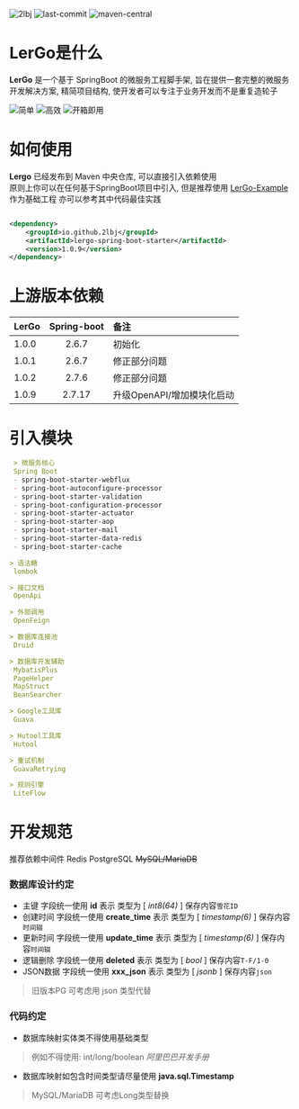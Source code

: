 <img src="https://img.shields.io/badge/Author-hexLi-orange" alt="2lbj" /> <img src="https://img.shields.io/github/last-commit/2lbj/lergo-spring-boot-starter" alt="last-commit" /> <img src="https://img.shields.io/maven-central/v/io.github.2lbj/lergo-spring-boot-starter" alt="maven-central" />

# LerGo是什么

**LerGo** 是一个基于 SpringBoot 的微服务工程脚手架, 旨在提供一套完整的微服务开发解决方案, 精简项目结构,
使开发者可以专注于业务开发而不是重复造轮子

![简单](https://img.shields.io/badge/%23-%E7%AE%80%E5%8D%95-4f8a7c)
![高效](https://img.shields.io/badge/%23-%E9%AB%98%E6%95%88-4f8a7c)
![开箱即用](https://img.shields.io/badge/%23-%E5%BC%80%E7%AE%B1%E5%8D%B3%E7%94%A8-4f8a7c)

# 如何使用

**Lergo** 已经发布到 Maven 中央仓库, 可以直接引入依赖使用  
原则上你可以在任何基于SpringBoot项目中引入, 但是推荐使用 [LerGo-Example]() 作为基础工程 亦可以参考其中代码最佳实践

```xml

<dependency>
    <groupId>io.github.2lbj</groupId>
    <artifactId>lergo-spring-boot-starter</artifactId>
    <version>1.0.9</version>
</dependency>
```

# 上游版本依赖

| LerGo | Spring-boot | 备注                |
|:------|:-----------:|:------------------|
| 1.0.0 |    2.6.7    | 初始化               |
| 1.0.1 |    2.6.7    | 修正部分问题            |
| 1.0.2 |    2.7.6    | 修正部分问题            |
| 1.0.9 |   2.7.17    | 升级OpenAPI/增加模块化启动 |

# 引入模块

```markdown
 > 微服务核心
 Spring Boot
 - spring-boot-starter-webflux
 - spring-boot-autoconfigure-processor
 - spring-boot-starter-validation
 - spring-boot-configuration-processor
 - spring-boot-starter-actuator
 - spring-boot-starter-aop
 - spring-boot-starter-mail
 - spring-boot-starter-data-redis
 - spring-boot-starter-cache

> 语法糖
 lombok

> 接口文档
 OpenApi

> 外部调用
 OpenFeign

> 数据库连接池
 Druid

> 数据库开发辅助
 MybatisPlus
 PageHelper
 MapStruct
 BeanSearcher

> Google工具库
 Guava

> Hutool工具库
 Hutool

> 重试机制
 GuavaRetrying

> 规则引擎
 LiteFlow 
```

# 开发规范

推荐依赖中间件 Redis PostgreSQL ~~MySQL/MariaDB~~

### 数据库设计约定

* 主键 字段统一使用 **id** 表示 类型为 [ *int8(64)* ] 保存内容`雪花ID`
* 创建时间 字段统一使用 **create_time** 表示 类型为 [ *timestamp(6)* ] 保存内容`时间辍`
* 更新时间 字段统一使用 **update_time** 表示 类型为 [ *timestamp(6)* ] 保存内容`时间辍`
* 逻辑删除 字段统一使用 **deleted** 表示 类型为 [ *bool* ] 保存内容`T-F/1-0`
* JSON数据 字段统一使用 **xxx_json** 表示 类型为 [ *jsonb* ] 保存内容`json`

> 旧版本PG 可考虑用 json 类型代替

### 代码约定

* 数据库映射实体类不得使用基础类型

> 例如不得使用: int/long/boolean *阿里巴巴开发手册*

* 数据库映射如包含时间类型请尽量使用 **java.sql.Timestamp**

> MySQL/MariaDB 可考虑Long类型替换

